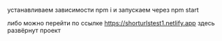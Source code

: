 устанавливаем зависимости npm i
 и запускаем через  npm start

 либо можно перейти по ссылке https://shorturlstest1.netlify.app здесь развёрнут проект
